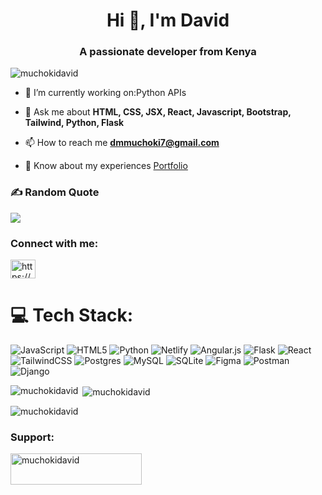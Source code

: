 <h1 align="center">Hi 👋, I'm David</h1>
<h3 align="center">A passionate developer from Kenya</h3>


<p align="left"> <img src="https://komarev.com/ghpvc/?username=muchokidavid&label=Profile%20views&color=0e75b6&style=flat" alt="muchokidavid" /> </p>


- 🔭 I’m currently working on:Python APIs
  
- 💬 Ask me about **HTML, CSS, JSX, React, Javascript, Bootstrap, Tailwind, Python, Flask**

- 📫 How to reach me **dmmuchoki7@gmail.com**

- 📄 Know about my experiences [Portfolio](https://www.linkedin.com/in/david-muchoki-866552204/)
  
### ✍️ Random Quote
![](https://quotes-github-readme.vercel.app/api?type=horizontal&theme=radical)
<h3 align="left">Connect with me:</h3>
<p align="left">
<a href="https://linkedin.com/in/https://www.linkedin.com/in/david-muchoki-866552204/" target="blank"><img align="center" src="https://raw.githubusercontent.com/rahuldkjain/github-profile-readme-generator/master/src/images/icons/Social/linked-in-alt.svg" alt="https://www.linkedin.com/in/david-muchoki-866552204/" height="30" width="40" /></a>
</p>

# 💻 Tech Stack:
![JavaScript](https://img.shields.io/badge/javascript-%23323330.svg?style=flat&logo=javascript&logoColor=%23F7DF1E) ![HTML5](https://img.shields.io/badge/html5-%23E34F26.svg?style=flat&logo=html5&logoColor=white) ![Python](https://img.shields.io/badge/python-3670A0?style=flat&logo=python&logoColor=ffdd54) ![Netlify](https://img.shields.io/badge/netlify-%23000000.svg?style=flat&logo=netlify&logoColor=#00C7B7) ![Angular.js](https://img.shields.io/badge/angular.js-%23E23237.svg?style=flat&logo=angularjs&logoColor=white) ![Flask](https://img.shields.io/badge/flask-%23000.svg?style=flat&logo=flask&logoColor=white) ![React](https://img.shields.io/badge/react-%2320232a.svg?style=flat&logo=react&logoColor=%2361DAFB) ![TailwindCSS](https://img.shields.io/badge/tailwindcss-%2338B2AC.svg?style=flat&logo=tailwind-css&logoColor=white) ![Postgres](https://img.shields.io/badge/postgres-%23316192.svg?style=flat&logo=postgresql&logoColor=white) ![MySQL](https://img.shields.io/badge/mysql-%2300000f.svg?style=flat&logo=mysql&logoColor=white) ![SQLite](https://img.shields.io/badge/sqlite-%2307405e.svg?style=flat&logo=sqlite&logoColor=white) ![Figma](https://img.shields.io/badge/figma-%23F24E1E.svg?style=flat&logo=figma&logoColor=white) ![Postman](https://img.shields.io/badge/Postman-FF6C37?style=flat&logo=postman&logoColor=white) ![Django](https://img.shields.io/badge/django-%23092E20.svg?style=for-the-badge&logo=django&logoColor=white)

<p><img align="left" src="https://github-readme-stats.vercel.app/api/top-langs?username=muchokidavid&show_icons=true&locale=en&layout=compact" alt="muchokidavid" /></p>

<p>&nbsp;<img align="center" src="https://github-readme-stats.vercel.app/api?username=muchokidavid&show_icons=true&locale=en" alt="muchokidavid" /></p>
<p><img align="center" src="https://github-readme-streak-stats.herokuapp.com/?user=muchokidavid&" alt="muchokidavid" /></p>

<h3 align="left">Support:</h3>
<p><a href="https://www.buymeacoffee.com/muchokidavid"> <img align="left" src="https://cdn.buymeacoffee.com/buttons/v2/default-yellow.png" height="50" width="210" alt="muchokidavid" /></a></p><br><br>
